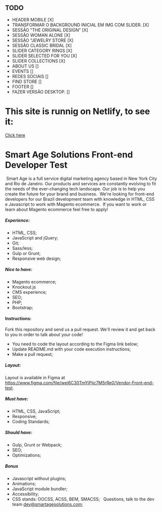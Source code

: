## TODO
* HEADER MOBILE [X]
* TRANSFORMAR O BACKGROUND INICIAL EM IMG COM SLIDER. [X]
* SESSÃO "THE ORIGINAL DESIGN" [X]
* SESSÃO WOMAN ALONE [X]
* SESSÃO "JEWELRY STORE [X]
* SESSÃO CLASSIC BRIDAL [X]
* SLIDER CATEGORY RINGS [X]
* SLIDER SELECTED FOR YOU [X]
* SLIDER COLLECTIONS [X]
* ABOUT US []
* EVENTS []
* REDES SOCIAIS []
* FIND STORE []
* FOOTER []
* FAZER VERSÃO DESKTOP. []


# This site is runnig on Netlify, to see it:
[Click here](https://smartage-renanlimabl.netlify.app/)

# Smart Age Solutions Front-end Developer Test
​
Smart Age is a full service digital marketing agency based in New York City and Rio de Janeiro. Our products and services are constantly evolving to fit the needs of the ever-changing tech landscape. Our job is to help you create the future for your brand and business.
​
We're looking for front-end developers for our Brazil development team with knowledge in HTML, CSS e Javascript to work with Magento ecommerce.
​
If you want to work or learn about Magento ecommerce feel free to apply!
​
​
##### Experience:
* HTML, CSS;
* JavaScript and jQuery;
* Git;
* Sass/less;
* Gulp or Grunt;
* Responsive web design;
​
​
##### Nice to have:
* Magento ecommerce;
* Knockout.js
* CMS experience;
* SEO;
* PHP;
* Bootstrap;
​
​
#### Instructions:
Fork this repository and send us a pull request. We'll review it and get back to you in order to talk about your code!
​
* You need to code the layout according to the Figma link below;
* Update README.md with your code execution instructions;
* Make a pull request;
​
​
##### Layout:
Layout is available in Figma at https://www.figma.com/file/wei6C30TmYiPijc7M5rRe0/Vendor-Front-end-test.
​
​
##### Must have:
* HTML, CSS, JavaScript;
* Responsive;
* Coding Standards;
​
​
##### Should have:
* Gulp, Grunt or Webpack;
* SEO;
* Optimizations;
​
​
##### Bonus
* Javascript without plugins;
* Animations;
* JavaScript module bundler;
* Accessibility;
* CSS stands: OOCSS, ACSS, BEM, SMACSS;
​
​
Questions, talk to the dev team dev@smartagesolutions.com;
